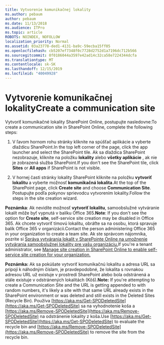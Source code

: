 ```yaml
---
title: Vytvorenie komunikačnej lokality
ms.author: pebaum
author: pebaum
ms.date: 11/13/2018
ms.audience: ITPro
ms.topic: article
ROBOTS: NOINDEX, NOFOLLOW
localization_priority: Normal
ms.assetid: 03a23778-ded1-4131-ba9c-59ecba15ff05
ms.openlocfilehash: cb5207ef7348f0c7728d2752d1a7196dc712b566
ms.sourcegitcommit: 0f0186044a3597e42ad14c32ca58e7224344dcfa
ms.translationtype: MT
ms.contentlocale: sk-SK
ms.lasthandoff: 12/15/2019
ms.locfileid: "40049928"
---
```

# <a name="create-a-communication-site"></a><span data-ttu-id="7cafc-102">Vytvorenie komunikačnej lokality</span><span class="sxs-lookup"><span data-stu-id="7cafc-102">Create a communication site</span></span>

<span data-ttu-id="7cafc-103">Vytvoriť komunikačné lokality SharePoint Online, postupujte nasledovne:</span><span class="sxs-lookup"><span data-stu-id="7cafc-103">To create a communication site in SharePoint Online, complete the following steps:</span></span> 
  
1. <span data-ttu-id="7cafc-104">V ľavom hornom rohu stránky kliknite na spúšťač aplikácie a vyberte dlaždicu SharePoint.</span><span class="sxs-lookup"><span data-stu-id="7cafc-104">In the top left corner of the page, click the app launcher and select the SharePoint tile.</span></span> <span data-ttu-id="7cafc-105">Ak sa dlaždica SharePoint nezobrazuje, kliknite na položku **lokality** alebo **všetky aplikácie** , ak nie je zobrazená služba SharePoint.</span><span class="sxs-lookup"><span data-stu-id="7cafc-105">If you don't see the SharePoint tile, click **Sites** or **All apps** if SharePoint is not visible.</span></span> 
    
2. <span data-ttu-id="7cafc-106">V hornej časti stránky lokality SharePoint kliknite na položku **vytvoriť lokalitu** a vyberte možnosť **komunikačná lokalita**.</span><span class="sxs-lookup"><span data-stu-id="7cafc-106">At the top of the SharePoint page, click **Create site** and choose **Communication Site**.</span></span> <span data-ttu-id="7cafc-107">Postupujte podľa pokynov sprievodcu vytvorením lokality.</span><span class="sxs-lookup"><span data-stu-id="7cafc-107">Follow the steps in the site creation wizard.</span></span> 
    
 <span data-ttu-id="7cafc-108">**Poznámka**: Ak nevidíte možnosť **vytvoriť lokalitu**, samoobslužné vytváranie lokalít môže byť vypnutá v balíku Office 365.</span><span class="sxs-lookup"><span data-stu-id="7cafc-108">**Note**: If you don't see the option for **Create site**, self-service site creation may be disabled in Office 365.</span></span> <span data-ttu-id="7cafc-109">Ak chcete vytvoriť tímovú lokalitu, obráťte sa na osobu, ktorá spravuje balík Office 365 v organizácii.</span><span class="sxs-lookup"><span data-stu-id="7cafc-109">Contact the person administering Office 365 in your organization to create a team site.</span></span> <span data-ttu-id="7cafc-110">Ak ste správcom nájomníka, pozrite si [Správa vytvárania lokalít v SharePointe Online na umožnenie vytvárania samoobslužnej lokality pre vašu organizáciu.](https://go.microsoft.com/fwlink/?linkid=2018780)</span><span class="sxs-lookup"><span data-stu-id="7cafc-110">If you're a tenant administrator, see [Manage site creation in SharePoint Online to enable self-service site creation for your organization.](https://go.microsoft.com/fwlink/?linkid=2018780)</span></span>
  
 <span data-ttu-id="7cafc-111">**Poznámka:** Ak sa pokúšate vytvoriť komunikačnú lokalitu a adresa URL sa pripojí k náhodným číslam, je pravdepodobné, že lokalita s rovnakou adresou URL už existuje v prostredí SharePoint alebo bola odstránená a stále existuje v odstránených lokalitách (Kôš).</span><span class="sxs-lookup"><span data-stu-id="7cafc-111">**Note:** If you're attempting to create a Communication Site and the URL is getting appended to with random numbers, it's likely a site with that same URL already exists in the SharePoint environment or was deleted and still exists in the Deleted Sites (Recycle Bin).</span></span> <span data-ttu-id="7cafc-112">Používa [https://aka.ms/Get-SPODeletedSite](https://aka.ms/Get-SPODeletedSite) sa na vyhodnotenie koša a [https://aka.ms/Remove-SPODeletedSite](https://aka.ms/Remove-SPODeletedSite) na odstránenie lokality z koša.</span><span class="sxs-lookup"><span data-stu-id="7cafc-112">Use [https://aka.ms/Get-SPODeletedSite](https://aka.ms/Get-SPODeletedSite) to evaluate the recycle bin and [https://aka.ms/Remove-SPODeletedSite](https://aka.ms/Remove-SPODeletedSite) to remove the site from the recycle bin.</span></span> 
  


